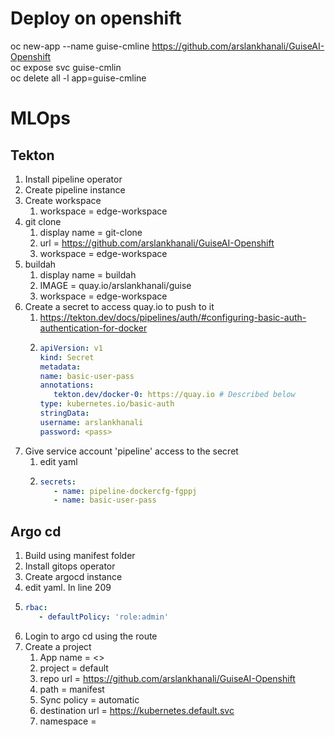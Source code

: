 # Deploy on openshift
oc new-app --name guise-cmline  https://github.com/arslankhanali/GuiseAI-Openshift  
oc expose svc guise-cmlin  
oc delete all -l app=guise-cmline
# MLOps
## Tekton
1. Install pipeline operator
2. Create pipeline instance
3. Create workspace
   1. workspace = edge-workspace
4. git clone
   1.  display name = git-clone
   2.  url = https://github.com/arslankhanali/GuiseAI-Openshift
   3.  workspace = edge-workspace
5. buildah
   1. display name = buildah
   2. IMAGE = quay.io/arslankhanali/guise
   3. workspace = edge-workspace
6. Create a secret to access quay.io to push to it
   1. https://tekton.dev/docs/pipelines/auth/#configuring-basic-auth-authentication-for-docker
   2. ```yaml
      apiVersion: v1
      kind: Secret
      metadata:
      name: basic-user-pass
      annotations:
         tekton.dev/docker-0: https://quay.io # Described below
      type: kubernetes.io/basic-auth
      stringData:
      username: arslankhanali
      password: <pass>
      ```
7. Give service account 'pipeline' access to the secret
   1. edit yaml
   2. ```yaml
      secrets:
         - name: pipeline-dockercfg-fgppj
         - name: basic-user-pass
      ```

## Argo cd
1. Build using manifest folder
2. Install gitops operator
3. Create argocd instance
4. edit yaml. In line 209
5. ```yaml
   rbac:
      - defaultPolicy: 'role:admin'
   ```
6. Login to argo cd using the route
7. Create a project
   1. App name = <>
   2. project = default
   3. repo url = https://github.com/arslankhanali/GuiseAI-Openshift
   4. path = manifest
   5. Sync policy = automatic
   6. destination url = https://kubernetes.default.svc
   7. namespace = <user2>



